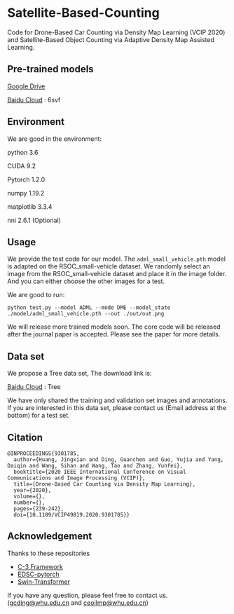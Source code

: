 # Satellite-Based-Counting

Code for Drone-Based Car Counting via Density Map Learning (VCIP 2020) and Satellite-Based Object Counting via Adaptive Density Map Assisted Learning.

Pre-trained models
---
[Google Drive](https://drive.google.com/drive/folders/1UAuLVEDF4HUk8WtASATrGz_VjTZUcAqI?usp=sharing)

[Baidu Cloud](https://pan.baidu.com/s/1pbfkCU6ROBTVPsBpmuLtCA) : 6svf

Environment
---
We are good in the environment:

python 3.6

CUDA 9.2

Pytorch 1.2.0

numpy 1.19.2

matplotlib 3.3.4

nni 2.6.1 (Optional)

Usage
---
We provide the test code for our model. 
The `adml_small_vehicle.pth` model is adapted on the RSOC_small-vehicle dataset. 
We randomly select an image from the RSOC_small-vehicle dataset and place it in the image folder.
And you can either choose the other images for a test.

We are good to run:

```
python test.py --model ADML --mode DME --model_state ./model/adml_small_vehicle.pth --out ./out/out.png
```

We will release more trained models soon.
The core code will be released after the journal paper is accepted.
Please see the paper for more details.

Data set
---
We propose a Tree data set, The download link is:

[Baidu Cloud](https://pan.baidu.com/s/1pjnrCqKeaucwhuoDXaxzZg?pwd=Tree) : Tree

We have only shared the training and validation set images and annotations.
If you are interested in this data set, please contact us (Email address at the bottom) for a test set.


Citation
---

```
@INPROCEEDINGS{9301785,
  author={Huang, Jingxian and Ding, Guanchen and Guo, Yujia and Yang, Daiqin and Wang, Sihan and Wang, Tao and Zhang, Yunfei},
  booktitle={2020 IEEE International Conference on Visual Communications and Image Processing (VCIP)}, 
  title={Drone-Based Car Counting via Density Map Learning}, 
  year={2020},
  volume={},
  number={},
  pages={239-242},
  doi={10.1109/VCIP49819.2020.9301785}}
```

Acknowledgement
---

Thanks to these repositories
- [C-3 Framework](https://github.com/gjy3035/C-3-Framework)
- [EDSC-pytorch](https://github.com/Xianhang/EDSC-pytorch)
- [Swin-Transformer](https://github.com/microsoft/Swin-Transformer)

If you have any question, please feel free to contact us. (gcding@whu.edu.cn and ceoilmp@whu.edu.cn)
